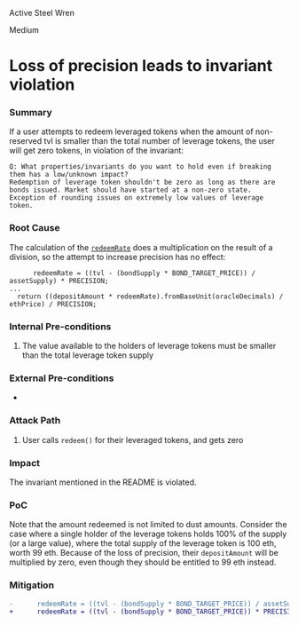 Active Steel Wren

Medium

# Loss of precision leads to invariant violation

### Summary

If a user attempts to redeem leveraged tokens when the amount of non-reserved tvl is smaller than the total number of leverage tokens, the user will get zero tokens, in violation of the invariant:
```text
Q: What properties/invariants do you want to hold even if breaking them has a low/unknown impact?
Redemption of leverage token shouldn't be zero as long as there are bonds issued. Market should have started at a non-zero state. Exception of rounding issues on extremely low values of leverage token.
```

### Root Cause

The calculation of the [`redeemRate`](https://github.com/sherlock-audit/2024-12-plaza-finance/blob/main/plaza-evm/src/Pool.sol#L514) does a multiplication on the result of a division, so the attempt to increase precision has no effect:

```solidity
      redeemRate = ((tvl - (bondSupply * BOND_TARGET_PRICE)) / assetSupply) * PRECISION;
...
  return ((depositAmount * redeemRate).fromBaseUnit(oracleDecimals) / ethPrice) / PRECISION;
```


### Internal Pre-conditions

1. The value available to the holders of leverage tokens must be smaller than the total leverage token supply 

### External Pre-conditions

-

### Attack Path

1. User calls `redeem()` for their leveraged tokens, and gets zero

### Impact

The invariant mentioned in the README is violated. 

### PoC

Note that the amount redeemed is not limited to dust amounts. Consider the case where a single holder of the leverage tokens holds 100% of the supply (or a large value), where the total supply of the leverage token is 100 eth, worth 99 eth. Because of the loss of precision, their `depositAmount` will be multiplied by zero, even though they should be entitled to 99 eth instead.

### Mitigation

```diff
-      redeemRate = ((tvl - (bondSupply * BOND_TARGET_PRICE)) / assetSupply) * PRECISION;
+      redeemRate = ((tvl - (bondSupply * BOND_TARGET_PRICE)) * PRECISION) / assetSupply;
```